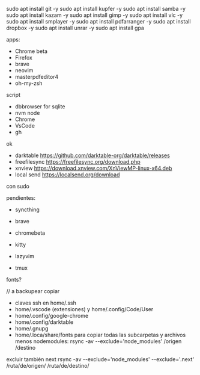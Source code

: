 sudo apt install git -y
sudo apt install kupfer -y
sudo apt install samba -y
sudo apt install kazam -y
sudo apt install gimp -y
sudo apt install vlc -y
sudo apt install smplayer -y
sudo apt install pdfarranger -y
sudo apt install dropbox -y
sudo apt install unrar -y
sudo apt install gpa

apps:

- Chrome beta
- Firefox
- brave
- neovim
- masterpdfeditor4
- oh-my-zsh

script

- dbbrowser for sqlite
- nvm node
- Chrome
- VsCode
- gh

ok

- darktable https://github.com/darktable-org/darktable/releases
- freefilesync https://freefilesync.org/download.php
- xnview https://download.xnview.com/XnViewMP-linux-x64.deb
- local send https://localsend.org/download

con sudo

pendientes:

- syncthing

- brave
- chromebeta
- kitty
- lazyvim
- tmux

fonts?

// a backupear copiar

- claves ssh en home/.ssh
- home/.vscode (extensiones) y home/.config/Code/User
- home/.config/google-chrome
- home/.config/darktable
- home/.gnupg
- home/.loca/share/fonts
  para copiar todas las subcarpetas y archivos menos nodemodules:
  rsync -av --exclude='node_modules' /origen /destino

excluir también next
rsync -av --exclude='node_modules' --exclude='.next' /ruta/de/origen/ /ruta/de/destino/
